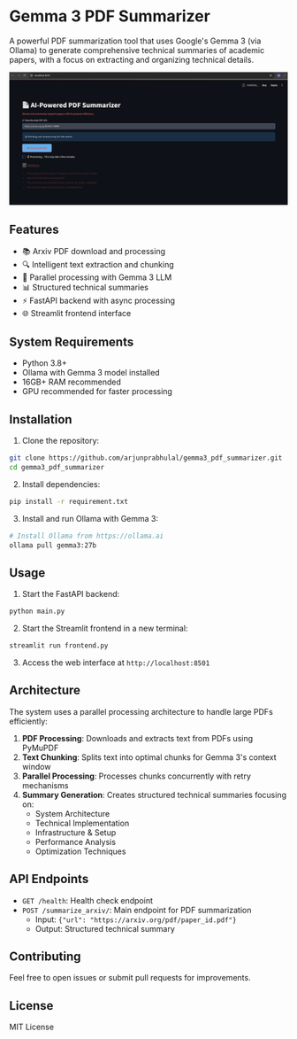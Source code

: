 # Gemma 3 PDF Summarizer

A powerful PDF summarization tool that uses Google's Gemma 3 (via Ollama) to generate comprehensive technical summaries of academic papers, with a focus on extracting and organizing technical details.

![PDF Summarizer Architecture](PDF_Summarizer.png)

## Features

- 📚 Arxiv PDF download and processing
- 🔍 Intelligent text extraction and chunking
- 🤖 Parallel processing with Gemma 3 LLM
- 📊 Structured technical summaries
- ⚡ FastAPI backend with async processing
- 🌐 Streamlit frontend interface

## System Requirements

- Python 3.8+
- Ollama with Gemma 3 model installed
- 16GB+ RAM recommended
- GPU recommended for faster processing

## Installation

1. Clone the repository:
```bash
git clone https://github.com/arjunprabhulal/gemma3_pdf_summarizer.git
cd gemma3_pdf_summarizer
```

2. Install dependencies:
```bash
pip install -r requirement.txt
```

3. Install and run Ollama with Gemma 3:
```bash
# Install Ollama from https://ollama.ai
ollama pull gemma3:27b
```

## Usage

1. Start the FastAPI backend:
```bash
python main.py
```

2. Start the Streamlit frontend in a new terminal:
```bash
streamlit run frontend.py
```

3. Access the web interface at `http://localhost:8501`

## Architecture

The system uses a parallel processing architecture to handle large PDFs efficiently:

1. **PDF Processing**: Downloads and extracts text from PDFs using PyMuPDF
2. **Text Chunking**: Splits text into optimal chunks for Gemma 3's context window
3. **Parallel Processing**: Processes chunks concurrently with retry mechanisms
4. **Summary Generation**: Creates structured technical summaries focusing on:
   - System Architecture
   - Technical Implementation
   - Infrastructure & Setup
   - Performance Analysis
   - Optimization Techniques

## API Endpoints

- `GET /health`: Health check endpoint
- `POST /summarize_arxiv/`: Main endpoint for PDF summarization
  - Input: `{"url": "https://arxiv.org/pdf/paper_id.pdf"}`
  - Output: Structured technical summary

## Contributing

Feel free to open issues or submit pull requests for improvements.

## License

MIT License
